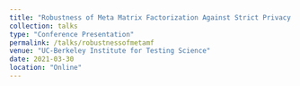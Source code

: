```yaml
---
title: "Robustness of Meta Matrix Factorization Against Strict Privacy Constraints"
collection: talks
type: "Conference Presentation"
permalink: /talks/robustnessofmetamf
venue: "UC-Berkeley Institute for Testing Science"
date: 2021-03-30
location: "Online"
---
```

